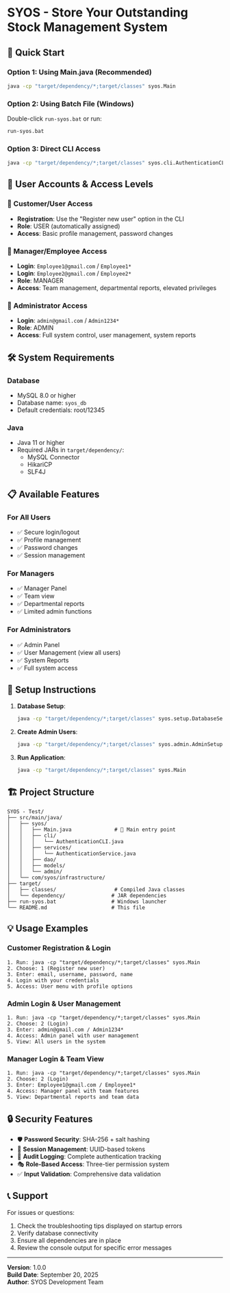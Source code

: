 # SYOS - Store Your Outstanding Stock Management System

## 🚀 Quick Start

### Option 1: Using Main.java (Recommended)
```bash
java -cp "target/dependency/*;target/classes" syos.Main
```

### Option 2: Using Batch File (Windows)
Double-click `run-syos.bat` or run:
```bash
run-syos.bat
```

### Option 3: Direct CLI Access
```bash
java -cp "target/dependency/*;target/classes" syos.cli.AuthenticationCLI
```

## 🔐 User Accounts & Access Levels

### 👤 Customer/User Access
- **Registration**: Use the "Register new user" option in the CLI
- **Role**: USER (automatically assigned)
- **Access**: Basic profile management, password changes

### 👔 Manager/Employee Access
- **Login**: `Employee1@gmail.com` / `Employee1*`
- **Login**: `Employee2@gmail.com` / `Employee2*`
- **Role**: MANAGER
- **Access**: Team management, departmental reports, elevated privileges

### 🔧 Administrator Access
- **Login**: `admin@gmail.com` / `Admin1234*`
- **Role**: ADMIN
- **Access**: Full system control, user management, system reports

## 🛠️ System Requirements

### Database
- MySQL 8.0 or higher
- Database name: `syos_db`
- Default credentials: root/12345

### Java
- Java 11 or higher
- Required JARs in `target/dependency/`:
  - MySQL Connector
  - HikariCP
  - SLF4J

## 📋 Available Features

### For All Users
- ✅ Secure login/logout
- ✅ Profile management
- ✅ Password changes
- ✅ Session management

### For Managers
- ✅ Manager Panel
- ✅ Team view
- ✅ Departmental reports
- ✅ Limited admin functions

### For Administrators
- ✅ Admin Panel
- ✅ User Management (view all users)
- ✅ System Reports
- ✅ Full system access

## 🔧 Setup Instructions

1. **Database Setup**:
   ```bash
   java -cp "target/dependency/*;target/classes" syos.setup.DatabaseSetup
   ```

2. **Create Admin Users**:
   ```bash
   java -cp "target/dependency/*;target/classes" syos.admin.AdminSetup
   ```

3. **Run Application**:
   ```bash
   java -cp "target/dependency/*;target/classes" syos.Main
   ```

## 🏗️ Project Structure

```
SYOS - Test/
├── src/main/java/
│   ├── syos/
│   │   ├── Main.java              # 🎯 Main entry point
│   │   ├── cli/
│   │   │   └── AuthenticationCLI.java
│   │   ├── services/
│   │   │   └── AuthenticationService.java
│   │   ├── dao/
│   │   ├── models/
│   │   └── admin/
│   └── com/syos/infrastructure/
├── target/
│   ├── classes/                   # Compiled Java classes
│   └── dependency/               # JAR dependencies
├── run-syos.bat                  # Windows launcher
└── README.md                     # This file
```

## 💡 Usage Examples

### Customer Registration & Login
```
1. Run: java -cp "target/dependency/*;target/classes" syos.Main
2. Choose: 1 (Register new user)
3. Enter: email, username, password, name
4. Login with your credentials
5. Access: User menu with profile options
```

### Admin Login & User Management
```
1. Run: java -cp "target/dependency/*;target/classes" syos.Main
2. Choose: 2 (Login)
3. Enter: admin@gmail.com / Admin1234*
4. Access: Admin panel with user management
5. View: All users in the system
```

### Manager Login & Team View
```
1. Run: java -cp "target/dependency/*;target/classes" syos.Main
2. Choose: 2 (Login)
3. Enter: Employee1@gmail.com / Employee1*
4. Access: Manager panel with team features
5. View: Departmental reports and team data
```

## 🔒 Security Features

- 🛡️ **Password Security**: SHA-256 + salt hashing
- 🔐 **Session Management**: UUID-based tokens
- 📝 **Audit Logging**: Complete authentication tracking
- 🎭 **Role-Based Access**: Three-tier permission system
- ✅ **Input Validation**: Comprehensive data validation

## 📞 Support

For issues or questions:
1. Check the troubleshooting tips displayed on startup errors
2. Verify database connectivity
3. Ensure all dependencies are in place
4. Review the console output for specific error messages

---

**Version**: 1.0.0  
**Build Date**: September 20, 2025  
**Author**: SYOS Development Team